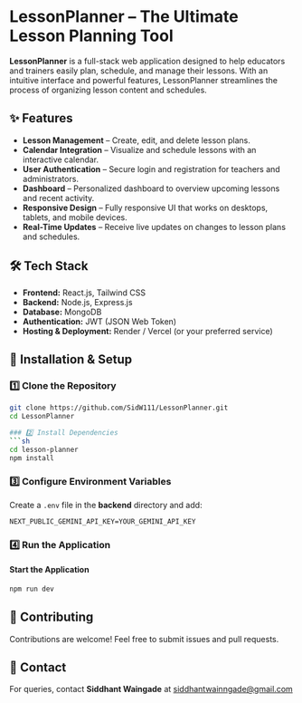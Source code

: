 # LessonPlanner – The Ultimate Lesson Planning Tool

**LessonPlanner** is a full-stack web application designed to help educators and trainers easily plan, schedule, and manage their lessons. With an intuitive interface and powerful features, LessonPlanner streamlines the process of organizing lesson content and schedules.

## ✨ Features
- **Lesson Management** – Create, edit, and delete lesson plans.
- **Calendar Integration** – Visualize and schedule lessons with an interactive calendar.
- **User Authentication** – Secure login and registration for teachers and administrators.
- **Dashboard** – Personalized dashboard to overview upcoming lessons and recent activity.
- **Responsive Design** – Fully responsive UI that works on desktops, tablets, and mobile devices.
- **Real-Time Updates** – Receive live updates on changes to lesson plans and schedules.

## 🛠 Tech Stack
- **Frontend:** React.js, Tailwind CSS
- **Backend:** Node.js, Express.js
- **Database:** MongoDB
- **Authentication:** JWT (JSON Web Token)
- **Hosting & Deployment:** Render / Vercel (or your preferred service)

## 🚀 Installation & Setup

### 1️⃣ Clone the Repository
```sh
git clone https://github.com/SidW111/LessonPlanner.git
cd LessonPlanner

### 2️⃣ Install Dependencies
```sh
cd lesson-planner
npm install
```


### 3️⃣ Configure Environment Variables
Create a `.env` file in the **backend** directory and add:
```
NEXT_PUBLIC_GEMINI_API_KEY=YOUR_GEMINI_API_KEY
```
### 4️⃣ Run the Application
#### Start the Application
```sh
npm run dev
```

## 🤝 Contributing
Contributions are welcome! Feel free to submit issues and pull requests.

## 📩 Contact
For queries, contact **Siddhant Waingade** at [siddhantwainngade@gmail.com](mailto:siddhantwainngade@gmail.com)
